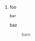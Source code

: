 <ol><li><p>foo</p><pre><code>bar
</code></pre><p>baz</p><blockquote><p>bam</p></blockquote></li></ol>
